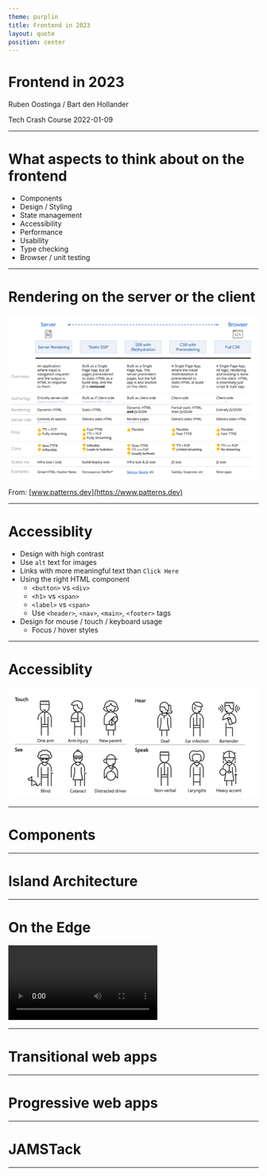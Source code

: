 ```yaml
---
theme: purplin
title: Frontend in 2023
layout: quote
position: center
---
```


# Frontend in 2023

Ruben Oostinga / Bart den Hollander

Tech Crash Course 2022-01-09

---

# What aspects to think about on the frontend
- Components
- Design / Styling
- State management
- Accessibility
- Performance
- Usability
- Type checking 
- Browser / unit testing

<!--
- Performance: speed of light
- States lives longer on frontend
- CSS approaches
-->

---

# Rendering on the server or the client

<img src="rendering.svg" class="h-100"/>

From: [www.patterns.dev](https://www.patterns.dev)

---

# Accessiblity
- Design with high contrast
- Use `alt` text for images
- Links with more meaningful text than `Click Here`
- Using the right HTML component
  -  `<button>` vs `<div>`
  -  `<h1>` vs `<span>`
  -  `<label>` vs `<span>`
  -  Use `<header>`, `<nav>`, `<main>`, `<footer>` tags
- Design for mouse / touch / keyboard usage 
  - Focus / hover styles 

<!--
- Some designers like shades of gray, low contrast
-->


---

# Accessiblity
<img src="accessiblity.jpeg">


<!--

- Keyboard is faster
- I use text 2 speech often
- Sometimes bright light

-->

---

# Components

---

# Island Architecture

---

# On the Edge

<video controls>
  <source src="edge-rendering.webm" type="video/mp4">
</video>

---

# Transitional web apps

---

# Progressive web apps

---

# JAMSTack


---
